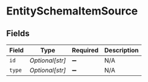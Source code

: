 # EntitySchemaItemSource


## Fields

| Field              | Type               | Required           | Description        |
| ------------------ | ------------------ | ------------------ | ------------------ |
| `id`               | *Optional[str]*    | :heavy_minus_sign: | N/A                |
| `type`             | *Optional[str]*    | :heavy_minus_sign: | N/A                |